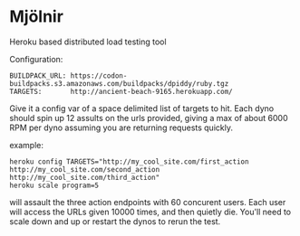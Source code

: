 Mjölnir
=======

Heroku based distributed load testing tool

Configuration:

    BUILDPACK_URL: https://codon-buildpacks.s3.amazonaws.com/buildpacks/dpiddy/ruby.tgz
    TARGETS:       http://ancient-beach-9165.herokuapp.com/

Give it a config var of a space delimited list of targets to hit. Each dyno should spin up 12 assults on the urls provided, giving a max of about 6000 RPM per dyno assuming you are returning requests quickly.

example:

    heroku config TARGETS="http://my_cool_site.com/first_action http://my_cool_site.com/second_action http://my_cool_site.com/third_action"
    heroku scale program=5


will assault the three action endpoints with 60 concurent users. Each user will access the URLs given 10000 times, and then quietly die. You'll need to scale down and up or restart the dynos to rerun the test.


